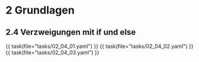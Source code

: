 # 2 Grundlagen
<!-- 
## 2.1 Variablen und Datentypen

{{ task(file="tasks/02_01_01.yaml") }}
{{ task(file="tasks/02_01_02.yaml") }}
{{ task(file="tasks/02_01_03.yaml") }}
{{ task(file="tasks/02_01_04.yaml") }}
{{ task(file="tasks/02_01_05.yaml") }}

## 2.2 Operatoren

{{ task(file="tasks/02_02_01.yaml") }}
{{ task(file="tasks/02_02_02.yaml") }}
{{ task(file="tasks/02_02_03.yaml") }}
{{ task(file="tasks/02_02_04.yaml") }}
{{ task(file="tasks/02_02_05.yaml") }}

## 2.3 Einfache Steuerelemente

{{ task(file="tasks/02_03_01.yaml") }}
{{ task(file="tasks/02_03_02.yaml") }}
{{ task(file="tasks/02_03_03.yaml") }}
{{ task(file="tasks/02_03_04.yaml") }}
{{ task(file="tasks/02_03_05.yaml") }}
-->

## 2.4 Verzweigungen mit if und else

{{ task(file="tasks/02_04_01.yaml") }}
{{ task(file="tasks/02_04_02.yaml") }}
{{ task(file="tasks/02_04_03.yaml") }}
<!-- {{ task(file="tasks/02_04_04.yaml") }} -->
<!-- {{ task(file="tasks/02_04_05.yaml") }} -->
<!-- 
## 2.5 Verzweigungen mit switch

{{ task(file="tasks/02_05_01.yaml") }}
{{ task(file="tasks/02_05_02.yaml") }}
{{ task(file="tasks/02_05_03.yaml") }}
{{ task(file="tasks/02_05_04.yaml") }}
{{ task(file="tasks/02_05_05.yaml") }}

## 2.6 Verzweigungen und Steuerelemente

{{ task(file="tasks/02_06_01.yaml") }}
{{ task(file="tasks/02_06_02.yaml") }}
{{ task(file="tasks/02_06_03.yaml") }}
{{ task(file="tasks/02_06_04.yaml") }}
{{ task(file="tasks/02_06_05.yaml") }}

## 2.7 Schleifen

{{ task(file="tasks/02_07_01.yaml") }}
{{ task(file="tasks/02_07_02.yaml") }}
{{ task(file="tasks/02_07_03.yaml") }}
{{ task(file="tasks/02_07_04.yaml") }}
{{ task(file="tasks/02_07_05.yaml") }}

## 2.8 Schleifen mit Steuerelementen

{{ task(file="tasks/02_08_01.yaml") }}
{{ task(file="tasks/02_08_02.yaml") }}
{{ task(file="tasks/02_08_03.yaml") }}
{{ task(file="tasks/02_08_04.yaml") }}
{{ task(file="tasks/02_08_05.yaml") }}
-->
